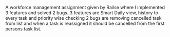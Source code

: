 A workforce management assignment given by Railse where I implemented 3 features and solved 2 bugs.
3 features are Smart Daily view, history to every task and priority wise checking
2 bugs are removing cancelled task from list and when a task is reassigned it should be cancelled from the first persons task list.
